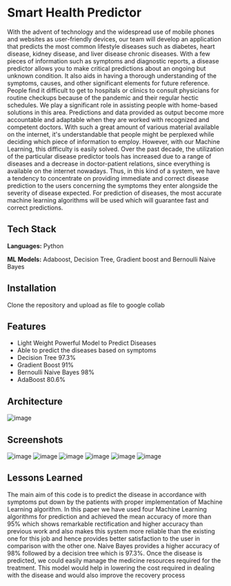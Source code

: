 
# Smart Health Predictor

With the advent of technology and the widespread use of mobile phones and websites as
user-friendly devices, our team will develop an application that predicts the most common
lifestyle diseases such as diabetes, heart disease, kidney disease, and liver disease chronic
diseases. With a few pieces of information such as symptoms and diagnostic reports, a disease
predictor allows you to make critical predictions about an ongoing but unknown condition. It
also aids in having a thorough understanding of the symptoms, causes, and other significant
elements for future reference. People find it difficult to get to hospitals or clinics to consult
physicians for routine checkups because of the pandemic and their regular hectic schedules. We
play a significant role in assisting people with home-based solutions in this area. Predictions and
data provided as output become more accountable and adaptable when they are worked with
recognized and competent doctors. With such a great amount of various material available on the
internet, it's understandable that people might be perplexed while deciding which piece of
information to employ. However, with our Machine Learning, this difficulty is easily solved.
Over the past decade, the utilization of the particular disease predictor tools has increased due to
a range of diseases and a decrease in doctor-patient relations, since everything is available on the
internet nowadays. Thus, in this kind of a system, we have a tendency to concentrate on
providing immediate and correct disease prediction to the users concerning the symptoms they
enter alongside the severity of disease expected. For prediction of diseases, the most accurate
machine learning algorithms will be used which will guarantee fast and correct predictions.


## Tech Stack

**Languages:** Python

**ML Models:** Adaboost, Decision Tree, Gradient boost and 
Bernoulli Naive Bayes 


## Installation

Clone the repository and upload as file to google collab

    
## Features

- Light Weight Powerful Model to Predict Diseases
- Able to predict the diseases based on symptoms
- Decision Tree 97.3%
- Gradient Boost 91%
- Bernoulli Naive Bayes 98%
- AdaBoost 80.6% 

    
## Architecture

![image](https://user-images.githubusercontent.com/71962566/176461902-edadf254-1ca2-4234-866f-664956271b8d.png)


## Screenshots

![image](https://user-images.githubusercontent.com/71962566/176461844-36446226-6558-4d08-95eb-c16b30377323.png)
![image](https://user-images.githubusercontent.com/71962566/176462598-6d5aea6d-0001-4643-bbc0-b6abf7f78e64.png)
![image](https://user-images.githubusercontent.com/71962566/176462526-ea378c0c-5ee4-423e-83e1-4f990dc7b55e.png)
![image](https://user-images.githubusercontent.com/71962566/176462665-0a1cbf2a-fa2b-48e8-a63c-c2171f2ac7cc.png)
![image](https://user-images.githubusercontent.com/71962566/176462395-b25ffdc6-8dbb-47c7-bc3f-ed8188f73dca.png)
![image](https://user-images.githubusercontent.com/71962566/176462347-77711f6a-b6bb-4f71-a404-ea7babfd6792.png)

## Lessons Learned

The main aim of this code is to predict the disease in accordance with symptoms put
down by the patients with proper implementation of Machine Learning algorithm. In this paper
we have used four Machine Learning algorithms for prediction and achieved the mean accuracy
of more than 95% which shows remarkable rectification and higher accuracy than previous work
and also makes this system more reliable than the existing one for this job and hence provides
better satisfaction to the user in comparison with the other one. Naive Bayes provides a higher
accuracy of 98% followed by a decision tree which is 97.3%. Once the disease is predicted, we
could easily manage the medicine resources required for the treatment. This model would help in
lowering the cost required in dealing with the disease and would also improve the recovery
process
